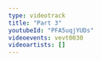 ```yaml
---
type: videotrack
title: "Part 3"
youtubeId: "PFA5uqjYUDs"
videoevents: vevt0030
videoartists: []
---
```

